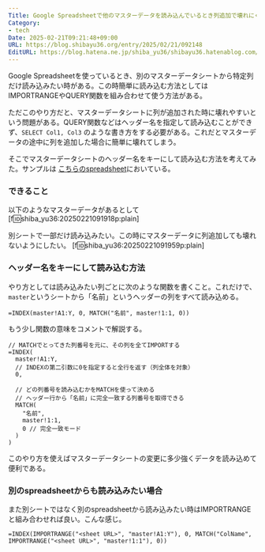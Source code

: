 ```yaml
---
Title: Google Spreadsheetで他のマスターデータを読み込んでいるとき列追加で壊れにくくしたい
Category:
- tech
Date: 2025-02-21T09:21:48+09:00
URL: https://blog.shibayu36.org/entry/2025/02/21/092148
EditURL: https://blog.hatena.ne.jp/shiba_yu36/shibayu36.hatenablog.com/atom/entry/6802418398330598937
---
```


Google Spreadsheetを使っているとき、別のマスターデータシートから特定列だけ読み込みたい時がある。この時簡単に読み込む方法としてはIMPORTRANGEやQUERY関数を組み合わせて使う方法がある。

ただこのやり方だと、マスターデータシートに列が追加された時に壊れやすいという問題がある。QUERY関数などはヘッダー名を指定して読み込むことができず、`SELECT Col1, Col3` のような書き方をする必要がある。これだとマスターデータの途中に列を追加した場合に簡単に壊れてしまう。

そこでマスターデータシートのヘッダー名をキーにして読み込む方法を考えてみた。サンプルは [こちらのspreadsheet](https://docs.google.com/spreadsheets/d/14dCWCOtrCBYpbgYYbZZl1gtfO2f8Cx5-g2uYDLzuJSM/edit?gid=1715986140#gid=1715986140)においている。

### できること
以下のようなマスターデータがあるとして
[f:id:shiba_yu36:20250221091918p:plain]

別シートで一部だけ読み込みたい。この時にマスターデータに列追加しても壊れないようにしたい。
[f:id:shiba_yu36:20250221091959p:plain]

### ヘッダー名をキーにして読み込む方法
やり方としては読み込みたい列ごとに次のような関数を書くこと。これだけで、`master`というシートから「名前」というヘッダーの列をすべて読み込める。
```
=INDEX(master!A1:Y, 0, MATCH("名前", master!1:1, 0))
```

もう少し関数の意味をコメントで解説する。
```
// MATCHでとってきた列番号を元に、その列を全てIMPORTする
=INDEX(
  master!A1:Y,
  // INDEXの第二引数に0を指定すると全行を返す（列全体を対象）
  0, 

  // どの列番号を読み込むかをMATCHを使って決める
  // ヘッダー行から「名前」に完全一致する列番号を取得できる
  MATCH(
    "名前",
    master!1:1,
    0 // 完全一致モード
  )
)
```

このやり方を使えばマスターデータシートの変更に多少強くデータを読み込めて便利である。

### 別のspreadsheetからも読み込みたい場合
また別シートではなく別のspreadsheetから読み込みたい時はIMPORTRANGEと組み合わせれば良い。こんな感じ。
```
=INDEX(IMPORTRANGE("<sheet URL>", "master!A1:Y"), 0, MATCH("ColName", IMPORTRANGE("<sheet URL>", "master!1:1"), 0))
```

